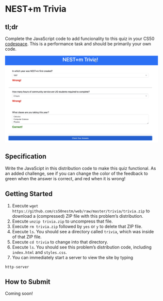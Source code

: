 # NEST+m Trivia

## tl;dr
Complete the JavaScript code to add funcionality to this quiz in your CS50 [codespace](https://code.cs50.io).
This is a performance task and should be primarily your own code.

![trivia](trivia.png)

## Specification

Write the JavaScipt in this distribution code to make this quiz functional. As an added challenge, see if you can change the color of the feedback to green when the answer is correct, and red when it is wrong!

## Getting Started

1. Execute `wget https://github.com/cs50nestm/web/raw/master/trivia/trivia.zip` to download a (compressed) ZIP file with this problem’s distribution.
2. Execute `unzip trivia.zip` to uncompress that file.
3. Execute `rm trivia.zip` followed by `yes` or `y` to delete that ZIP file.
4. Execute `ls`. You should see a directory called `trivia`, which was inside of that ZIP file.
5. Execute `cd trivia` to change into that directory.
6. Execute `ls`. You should see this problem’s distribution code, including `index.html` and `styles.css`.
7. You can immediately start a server to view the site by typing

```
http-server
```

## How to Submit

Coming soon!
